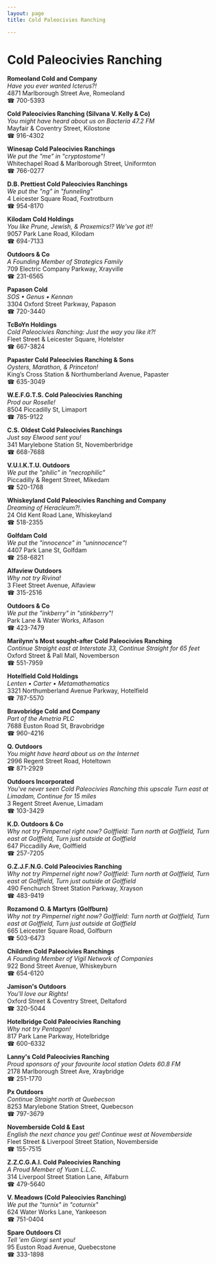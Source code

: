```yaml
---
layout: page 
title: Cold Paleocivies Ranching

---
```



# Cold Paleocivies Ranching


 **Romeoland Cold and Company**  
_Have you ever wanted Icterus?!_  
4871 Marlborough Street Ave, Romeoland  
☎ 700-5393

**Cold Paleocivies Ranching (Silvana V. Kelly & Co)**  
_You might have heard about us on Bacteria 47.2 FM_  
Mayfair & Coventry Street, Kilostone  
☎ 916-4302

**Winesap Cold Paleocivies Ranchings**  
_We put the "me" in "cryptostome"!_  
Whitechapel Road & Marlborough Street, Uniformton  
☎ 766-0277

**D.B. Prettiest Cold Paleocivies Ranchings**  
_We put the "ng" in "funneling"_  
4 Leicester Square Road, Foxtrotburn  
☎ 954-8170

**Kilodam Cold Holdings**  
_You like Prune, Jewish, & Proxemics!? We've got it!!_  
9057 Park Lane Road, Kilodam  
☎ 694-7133

**Outdoors & Co**  
_A Founding Member of Strategics Family_  
709 Electric Company Parkway, Xrayville  
☎ 231-6565

**Papason Cold**  
_SOS • Genus • Kennan_  
3304 Oxford Street Parkway, Papason  
☎ 720-3440

**TcBoYn Holdings**  
_Cold Paleocivies Ranching: Just the way you like it?!_  
Fleet Street & Leicester Square, Hotelster  
☎ 667-3824

**Papaster Cold Paleocivies Ranching & Sons**  
_Oysters, Marathon, & Princeton!_  
King’s Cross Station & Northumberland Avenue, Papaster  
☎ 635-3049

**W.E.F.G.T.S. Cold Paleocivies Ranching**  
_Prod our Roselle!_  
8504 Piccadilly St, Limaport  
☎ 785-9122

**C.S. Oldest Cold Paleocivies Ranchings**  
_Just say Elwood sent you!_  
341 Marylebone Station St, Novemberbridge  
☎ 668-7688

**V.U.I.K.T.U. Outdoors**  
_We put the "philic" in "necrophilic"_  
Piccadilly & Regent Street, Mikedam  
☎ 520-1768

**Whiskeyland Cold Paleocivies Ranching and Company**  
_Dreaming of Heracleum?!._  
24 Old Kent Road Lane, Whiskeyland  
☎ 518-2355

**Golfdam Cold**  
_We put the "innocence" in "uninnocence"!_  
4407 Park Lane St, Golfdam  
☎ 258-6821

**Alfaview Outdoors**  
_Why not try Rivina!_  
3 Fleet Street Avenue, Alfaview  
☎ 315-2516

**Outdoors & Co**  
_We put the "inkberry" in "stinkberry"!_  
Park Lane & Water Works, Alfason  
☎ 423-7479

**Marilynn's Most sought-after Cold Paleocivies Ranching**  
_Continue Straight east at Interstate 33, Continue Straight for 65 feet_  
Oxford Street & Pall Mall, Novemberson  
☎ 551-7959

**Hotelfield Cold Holdings**  
_Lenten • Carter • Metamathematics_  
3321 Northumberland Avenue Parkway, Hotelfield  
☎ 787-5570

**Bravobridge Cold and Company**  
_Part of the Ametria PLC_  
7688 Euston Road St, Bravobridge  
☎ 960-4216

**Q. Outdoors**  
_You might have heard about us on the Internet_  
2996 Regent Street Road, Hoteltown  
☎ 871-2929

**Outdoors Incorporated**  
_You've never seen Cold Paleocivies Ranching this upscale 
Turn east at Limadam, Continue for 15 miles_  
3 Regent Street Avenue, Limadam  
☎ 103-3429

**K.D. Outdoors & Co**  
_Why not try Pimpernel right now? 
Golffield: Turn north at Golffield, Turn east at Golffield, Turn just outside at Golffield_  
647 Piccadilly Ave, Golffield  
☎ 257-7205

**G.Z.J.F.N.G. Cold Paleocivies Ranching**  
_Why not try Pimpernel right now? 
Golffield: Turn north at Golffield, Turn east at Golffield, Turn just outside at Golffield_  
490 Fenchurch Street Station Parkway, Xrayson  
☎ 483-9419

**Rozamond O. & Martyrs (Golfburn)**  
_Why not try Pimpernel right now? 
Golffield: Turn north at Golffield, Turn east at Golffield, Turn just outside at Golffield_  
665 Leicester Square Road, Golfburn  
☎ 503-6473

**Children Cold Paleocivies Ranchings**  
_A Founding Member of Vigil Network of Companies_  
922 Bond Street Avenue, Whiskeyburn  
☎ 654-6120

**Jamison's Outdoors**  
_You'll love our Rights!_  
Oxford Street & Coventry Street, Deltaford  
☎ 320-5044

**Hotelbridge Cold Paleocivies Ranching**  
_Why not try Pentagon!_  
817 Park Lane Parkway, Hotelbridge  
☎ 600-6332

**Lanny's Cold Paleocivies Ranching**  
_Proud sponsors of your favourite local station Odets 60.8 FM_  
2178 Marlborough Street Ave, Xraybridge  
☎ 251-1770

**Px Outdoors**  
_Continue Straight north at Quebecson_  
8253 Marylebone Station Street, Quebecson  
☎ 797-3679

**Novemberside Cold & East**  
_English the next chance you get! 
Continue west at Novemberside_  
Fleet Street & Liverpool Street Station, Novemberside  
☎ 155-7515

**Z.Z.C.G.A.I. Cold Paleocivies Ranching**  
_A Proud Member of Yuan L.L.C._  
314 Liverpool Street Station Lane, Alfaburn  
☎ 479-5640

**V. Meadows (Cold Paleocivies Ranching)**  
_We put the "turnix" in "coturnix"_  
624 Water Works Lane, Yankeeson  
☎ 751-0404

**Spare Outdoors Cl**  
_Tell 'em Giorgi sent you!_  
95 Euston Road Avenue, Quebecstone  
☎ 333-1898

